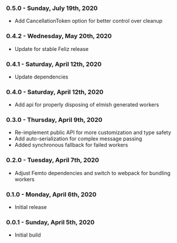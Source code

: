 ### 0.5.0 - Sunday, July 19th, 2020
* Add CancellationToken option for better control over cleanup

### 0.4.2 - Wednesday, May 20th, 2020
* Update for stable Feliz release

### 0.4.1 - Saturday, April 12th, 2020
* Update dependencies

### 0.4.0 - Saturday, April 12th, 2020
* Add api for properly disposing of elmish generated workers

### 0.3.0 - Thursday, April 9th, 2020
* Re-implement public API for more customization and type safety
* Add auto-serialization for complex message passing
* Added synchronous fallback for failed workers

### 0.2.0 - Tuesday, April 7th, 2020
* Adjust Femto dependencies and switch to webpack for bundling workers

### 0.1.0 - Monday, April 6th, 2020
* Initial release

### 0.0.1 - Sunday, April 5th, 2020
* Initial build
